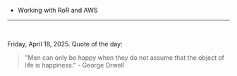 - Working with RoR and AWS

---

<br>

<!-- quote_marker -->
Friday, April 18, 2025. Quote of the day:

> "Men can only be happy when they do not assume that the object of life is happiness." - George Orwell

